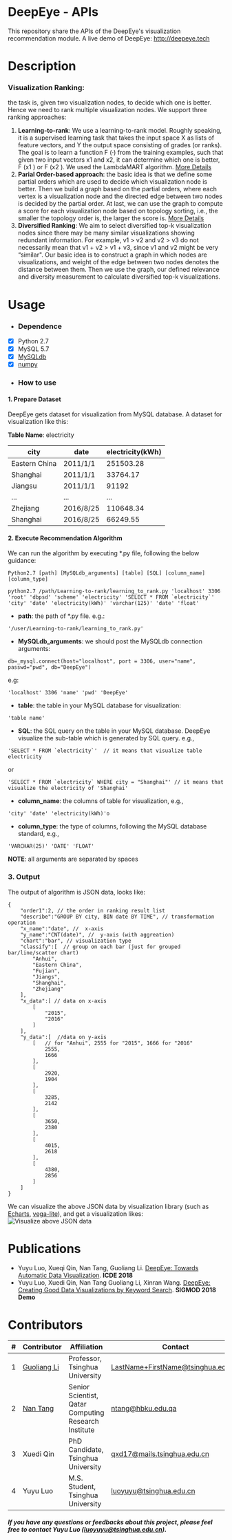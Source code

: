 DeepEye - APIs
===========================
This repository share the APIs of the DeepEye's visualization recommendation module. A live demo of DeepEye: http://deepeye.tech

Description
===========================
### Visualization Ranking: 
the task is, given two visualization nodes, to decide which one is better. Hence we need to rank multiple visualization nodes. We support three ranking approaches:
1. **Learning-to-rank**: We use a learning-to-rank model. Roughly speaking, it is a supervised learning task that takes the input space X as lists of feature vectors, and Y the output space consisting of grades (or ranks). The goal is to learn a function F (·) from the training examples, such that given two input vectors x1 and x2, it can determine which one is better, F (x1 ) or F (x2 ). We used the LambdaMART algorithm. [More Details](http://dbgroup.cs.tsinghua.edu.cn/ligl/papers/icde18-deepeye.pdf)
2. **Parial Order-based approach**: the basic idea is that we define some partial orders which are used to decide which visualization node is better. Then we build a graph based on the partial orders, where each vertex is a visualization node and the directed edge between two nodes is decided by the partial order. At last, we can use the graph to compute a score for each visualization node based on topology sorting, i.e., the smaller the topology order is, the larger the score is. [More Details](http://dbgroup.cs.tsinghua.edu.cn/ligl/papers/icde18-deepeye.pdf)
3. **Diversified Ranking**: We aim to select diversified top-k visualization nodes since there may be many similar visualizations showing redundant information. For example, v1 > v2 and v2 > v3 do not necessarily mean that v1 + v2 > v1 + v3, since v1 and v2 might be very “similar". Our basic idea is to construct a graph in which nodes are visualizations, and weight of the edge between two nodes denotes the distance between them. Then we use the graph, our defined relevance and diversity measurement to calculate diversified top-k visualizations.

Usage
===========================
- ### Dependence 
- [x] Python 2.7
- [x] MySQL 5.7
- [x] [MySQLdb](http://mysql-python.sourceforge.net/MySQLdb.html#installation)
- [x] [numpy](https://github.com/numpy/numpy)

- ### How to use
#### 1. Prepare Dataset 
DeepEye gets dataset for visualization from MySQL database. A dataset for visualization like this:

**Table Name**: electricity

city| date | electricity(kWh)
---|---| ---|
|Eastern China| 2011/1/1|   251503.28|
|Shanghai   |2011/1/1|  33764.17
|Jiangsu    |2011/1/1|  91192
|...|...|...
|Zhejiang|  2016/8/25|  110648.34
|Shanghai   |2016/8/25| 66249.55

#### 2. Execute Recommendation Algorithm
We can run the algorithm by executing *.py file, following the below guidance:
```
Python2.7 [path] [MySQLdb_arguments] [table] [SQL] [column_name] [column_type]
```
```
python2.7 /path/Learning-to-rank/learning_to_rank.py 'localhost' 3306 'root' 'dbpsd' 'scheme' 'electricity' 'SELECT * FROM `electricity`' 'city' 'date' 'electricity(kWh)' 'varchar(125)' 'date' 'float'
```
- **path**: the path of *.py file. e.g.: 
```
'/user/Learning-to-rank/learning_to_rank.py'
```

- **MySQLdb_arguments**: we should post the MySQLdb connection arguments:
```
db=_mysql.connect(host="localhost", port = 3306, user="name", passwd="pwd", db="DeepEye")
```
e.g:
```
'localhost' 3306 'name' 'pwd' 'DeepEye'
```
- **table**: the table in your MySQL database for visualization:

```
'table name'
```
- **SQL**: the SQL query on the table in your MySQL database. DeepEye visualize the sub-table which is generated by SQL query. e.g.,

```
'SELECT * FROM `electricity`'  // it means that visualize table electricity
```
or
```
'SELECT * FROM `electricity` WHERE city = "Shanghai"' // it means that visualize the electricity of 'Shanghai'
```
-  **column_name**: the columns of table for visualization, e.g.,
```
'city' 'date' 'electricity(kWh)'o
```
- **column_type**: the type of columns, following the MySQL database standard, e.g.,
```
'VARCHAR(25)' 'DATE' 'FLOAT'
```


**NOTE**: all arguments are separated by spaces


### 3. Output

The output of algorithm is JSON data, looks like:


```
{
    "order1":2, // the order in ranking result list
    "describe":"GROUP BY city, BIN date BY TIME", // transformation operation
    "x_name":"date", //  x-axis
    "y_name":"CNT(date)", //  y-axis (with aggreation)
    "chart":"bar", // visualization type
    "classify":[  // group on each bar (just for grouped bar/line/scatter chart)
        "Anhui",
        "Eastern China",
        "Fujian",
        "Jiangs",
        "Shanghai",
        "Zhejiang"
    ],
    "x_data":[ // data on x-axis
        [
            "2015",
            "2016"
        ]
    ],
    "y_data":[  //data on y-axis
        [   // for "Anhui", 2555 for "2015", 1666 for "2016"
            2555,
            1666
        ],
        [
            2920,
            1904
        ],
        [
            3285,
            2142
        ],
        [
            3650,
            2380
        ],
        [
            4015,
            2618
        ],
        [
            4380,
            2856
        ]
    ]
}
```
We can visualize the above JSON data by visualization library (such as [Echarts](https://ecomfe.github.io/echarts-doc/public/en/index.html), [vega-lite](https://github.com/vega/vega-lite)), and get a visualization likes:
![Visualize above JSON data](img.png)

Publications
===========================
- Yuyu Luo, Xueqi Qin, Nan Tang, Guoliang Li. [DeepEye: Towards Automatic Data Visualization](http://dbgroup.cs.tsinghua.edu.cn/ligl/papers/icde18-deepeye.pdf). **ICDE 2018**
- Yuyu Luo, Xuedi Qin, Nan Tang Guoliang Li, Xinran Wang. [DeepEye: Creating Good Data Visualizations by Keyword Search](http://dbgroup.cs.tsinghua.edu.cn/ligl/papers/sigmod18-deepeye.pdf). **SIGMOD 2018 Demo**

Contributors
===========================
|#|Contributor|Affiliation|Contact|
|---|----|-----|-----|
|1|[Guoliang Li](http://dbgroup.cs.tsinghua.edu.cn/ligl/)|Professor, Tsinghua University| LastName+FirstName@tsinghua.edu.cn
|2|[Nan Tang](http://da.qcri.org/ntang/index.html)|Senior Scientist, Qatar Computing Research Institute|ntang@hbku.edu.qa
|3|Xuedi Qin| PhD Candidate, Tsinghua University| qxd17@mails.tsinghua.edu.cn
|4|Yuyu Luo| M.S. Student, Tsinghua University| luoyuyu@tsinghua.edu.cn
##### If you have any questions or feedbacks about this project, please feel free to contact Yuyu Luo (luoyuyu@tsinghua.edu.cn).
